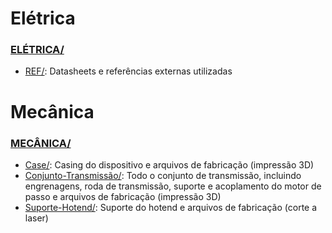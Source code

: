 # Elétrica

### [ELÉTRICA/](ELÉTRICA/)  
* [REF/](ELÉTRICA/REF/): Datasheets e referências externas utilizadas

# Mecânica

### [MECÂNICA/](MECÂNICA/)  
* [Case/](MECÂNICA/Case/): Casing do dispositivo e arquivos de fabricação (impressão 3D)
* [Conjunto-Transmissão/](MECÂNICA/Conjunto-Transmissão/): Todo o conjunto de transmissão, incluindo engrenagens, roda de transmissão, suporte e acoplamento do motor de passo e arquivos de fabricação (impressão 3D)
* [Suporte-Hotend/](MECÂNICA/Suporte-Hotend/): Suporte do hotend e arquivos de fabricação (corte a laser)


